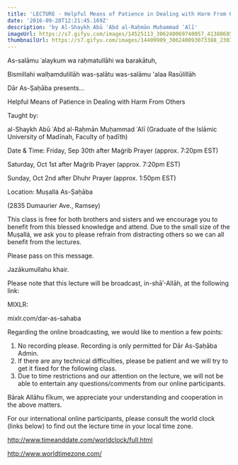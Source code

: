 ```yaml
---
title: 'LECTURE - Helpful Means of Patience in Dealing with Harm From Others'
date: '2016-09-28T12:21:45.169Z'
description: 'by Al-Shaykh Abū ʿAbd al-Raḥmān Muḥammad ʿAlī'
imageUrl: https://s7.gifyu.com/images/14525113_306240069740057_4138868523896650447_o.jpg_nc_cat110_nc_sid8024bb_nc_ohc-GVWZl1ohLkAX8Xdcc0_nc_htscontent.fybz1-1.jpg
thumbnailUrl: https://s7.gifyu.com/images/14409909_306240093073388_2303212084924638353_o.jpg_nc_cat105_nc_sid8024bb_nc_ohcWuXfaPEWEAsAX_DNvhK_nc_htscontent.fybz1-1.jpg
---
```


As-salāmu ʿalaykum wa raḥmatullāhi wa barakātuh,

Bismillahi walḥamdulillāh was-ṣalātu was-salāmu 'alaa Rasūlillāh

Dār As-Ṣaḥāba presents...

Helpful Means of Patience in Dealing with Harm From Others

Taught by:

al-Shaykh Abū ʿAbd al-Raḥmān Muḥammad ʿAlī
(Graduate of the Islāmic University of Madīnah, Faculty of ḥadīth)

Date & Time:
Friday, Sep 30th after Maġrib Prayer (approx. 7:20pm EST)

Saturday, Oct 1st after Maġrib Prayer (approx. 7:20pm EST)

Sunday, Oct 2nd after Dhuhr Prayer (approx. 1:50pm EST)

Location:
Muṣallá As-Ṣaḥāba

(2835 Dumaurier Ave., Ramsey)

This class is free for both brothers and sisters and we encourage you to benefit from this blessed knowledge and attend. Due to the small size of the Muṣallá, we ask you to please refrain from distracting others so we can all benefit from the lectures.

Please pass on this message.

Jazākumullahu khair.

Please note that this lecture will be broadcast, in-shāʾ-Allāh, at the following link:

MIXLR:

mixlr.com/dar-as-sahaba

Regarding the online broadcasting, we would like to mention a few points:

1. No recording please. Recording is only permitted for Dār As-Ṣaḥāba Admin.
2. If there are any technical difficulties, please be patient and we will try to get it fixed for the following class.
3. Due to time restrictions and our attention on the lecture, we will not be able to entertain any questions/comments from our online participants.

Bārak Allāhu fīkum, we appreciate your understanding and cooperation in the above matters.

For our international online participants, please consult the world clock (links below) to find out the lecture time in your local time zone.

http://www.timeanddate.com/worldclock/full.html

http://www.worldtimezone.com/
